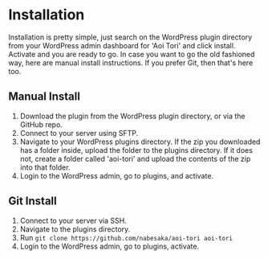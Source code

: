 # Installation

Installation is pretty simple, just search on the WordPress plugin directory from your WordPress admin dashboard for 'Aoi Tori' and click install. Activate and you are ready to go. In case you want to go the old fashioned way, here are manual install instructions. If you prefer Git, then that's here too.

## Manual Install

1. Download the plugin from the WordPress plugin directory, or via the GitHub repo.
2. Connect to your server using SFTP.
3. Navigate to your WordPress plugins directory. If the zip you downloaded has a folder inside, upload the folder to the plugins directory. If it does not, create a folder called 'aoi-tori' and upload the contents of the zip into that folder.
4. Login to the WordPress admin, go to plugins, and activate.

## Git Install

1. Connect to your server via SSH.
2. Navigate to the plugins directory.
3. Run `git clone https://github.com/nabesaka/aoi-tori aoi-tori`
4. Login to the WordPress admin, go to plugins, activate.
